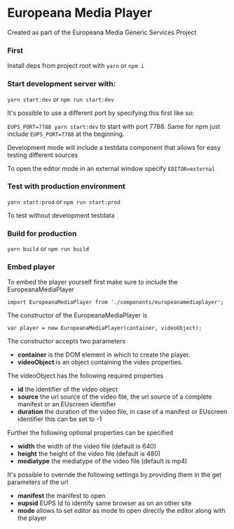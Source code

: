 # Europeana Media Player

Created as part of the Europeana Media Generic Services Project 

### First

Install deps from project root with `yarn` or `npm i`

### Start development server with:

`yarn start:dev` or `npm run start:dev`

It's possible to use a different port by specifying this first like so: 

`EUPS_PORT=7788 yarn start:dev` to start with port 7788. Same for npm just include `EUPS_PORT=7788` at the beginning.

Development mode will include a testdata component that allows for easy testing different sources

To open the editor mode in an external window specify `EDITOR=external` 

### Test with production environment 

`yarn start:prod` or `npm run start:prod`

To test without development testdata

### Build for production

`yarn build` or `npm run build`

### Embed player

To embed the player yourself first make sure to include the EuropeanaMediaPlayer

```
import EuropeanaMediaPlayer from './components/europeanamediaplayer';
```

The constructor of the EuropeanaMediaPlayer is

```
var player = new EuropeanaMediaPlayer(container, videoObject);
```

The constructor accepts two parameters

- **container** is the DOM element in which to create the player.
- **videoObject** is an object containing the video properties.

The videoObject has the following required properties

- **id** the identifier of the video object
- **source** the url source of the video file, the url source of a complete manifest or an EUscreen identifier
- **duration** the duration of the video file, in case of a manifest or EUscreen identifier this can be set to -1

Further the following optional properties can be specified

- **width** the width of the video file (default is 640)
- **height** the height of the video file (default is 480)
- **mediatype** the mediatype of the video file (default is mp4)

It's possible to override the following settings by providing them in the get parameters of the url

- **manifest** the manifest to open
- **eupsid** EUPS Id to identify same browser as on an other site
- **mode** allows to set *editor* as mode to open directly the editor along with the player
